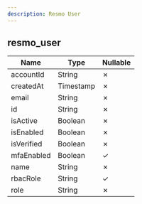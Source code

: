 ```yaml
---
description: Resmo User
---
```

resmo_user
----------

| **Name**   | **Type**  | **Nullable** |
| ---------- | --------- | ------------ |
| accountId  | String    | &cross;      |
| createdAt  | Timestamp | &cross;      |
| email      | String    | &cross;      |
| id         | String    | &cross;      |
| isActive   | Boolean   | &cross;      |
| isEnabled  | Boolean   | &cross;      |
| isVerified | Boolean   | &cross;      |
| mfaEnabled | Boolean   | &check;      |
| name       | String    | &cross;      |
| rbacRole   | String    | &check;      |
| role       | String    | &cross;      |
